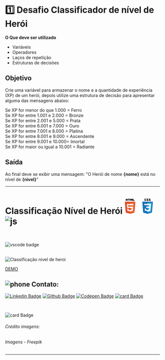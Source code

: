 
# 1️⃣ Desafio Classificador de nível de Herói

**O Que deve ser utilizado**

- Variáveis
- Operadores
- Laços de repetição
- Estruturas de decisões

## Objetivo

Crie uma variável para armazenar o nome e a quantidade de experiência (XP) de um herói, depois utilize uma estrutura de decisão para apresentar alguma das mensagens abaixo:

Se XP for menor do que 1.000 = Ferro <br>
Se XP for entre 1.001 e 2.000 = Bronze <br>
Se XP for entre 2.001 e 5.000 = Prata <br>
Se XP for entre 6.001 e 7.000 = Ouro <br>
Se XP for entre 7.001 e 8.000 = Platina <br>
Se XP for entre 8.001 e 9.000 = Ascendente <br>
Se XP for entre 9.001 e 10.000= Imortal <br>
Se XP for maior ou igual a 10.001 = Radiante <br>

## Saída

Ao final deve se exibir uma mensagem:
"O Herói de nome **{nome}** está no nível de **{nivel}**"

***************************************************************************

# Classificação Nível de Herói<img src="https://raw.githubusercontent.com/devicons/devicon/master/icons/html5/html5-original-wordmark.svg" alt="html5" width="50" height="50"/>  <img src="https://raw.githubusercontent.com/devicons/devicon/master/icons/css3/css3-original-wordmark.svg" alt="css3" width="50" height="50"/><img src="https://cdn.jsdelivr.net/gh/devicons/devicon@latest/icons/javascript/javascript-original.svg" alt="js" width="50" height="40" />
<br>


![vscode badge](https://img.shields.io/badge/Made%20with-VSCode-1f425f.svg)

<br>

<img src="" alt="Classificação nivel de heroi" width="600"  />

[DEMO]()


## <img src="https://user-images.githubusercontent.com/60014891/168324047-c0ccd0c7-3a0e-45c1-98a1-50ca64b82012.png" alt="phone" width="40"/> Contato: 

[![Linkedin Badge](https://img.shields.io/badge/-LinkedIn-blue?style=social-square&logo=Linkedin&logoColor=white&link=https://www.linkedin.com/in/marta-geraldo/)](https://www.linkedin.com/in/marta-geraldo/)
 [![Github Badge](https://img.shields.io/badge/GitHub--000?style=social&logo=Github&logoColor=&link=https://github.com/martageraldo)](https://github.com/martageraldo)
[![Codepen Badge](https://img.shields.io/badge/-Codepen-black?style=social-square&logo=Codepen&logoColor=white&link=https://codepen.io/martageraldo)](https://codepen.io/martageraldo)
[![card Badge](https://img.shields.io/badge/ProtonMail-8B89CC?style=social-square&logo=protonmail&logoColor=white)](mailto:mggeraldo@protonmail.com) 


<br>

![card Badge](https://img.shields.io/badge/License-MIT-blue.svg)

###### Crédito imagens: 
###### Imagens - Freepik

***


